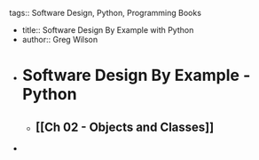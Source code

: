 tags:: Software Design, Python, Programming Books

- title:: Software Design By Example with Python
- author:: Greg Wilson
- # Software Design By Example - Python
	- ## [[Ch 02 - Objects and Classes]]
-